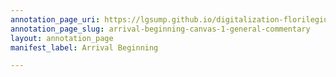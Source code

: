 ```yaml
---
annotation_page_uri: https://lgsump.github.io/digitalization-florilegium/annotations/arrival-beginning-canvas-1-general-commentary.json
annotation_page_slug: arrival-beginning-canvas-1-general-commentary
layout: annotation_page
manifest_label: Arrival Beginning

---
```

